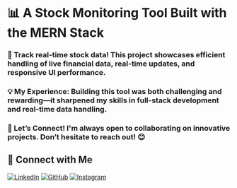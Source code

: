 # 📊 A Stock Monitoring Tool Built with the MERN Stack

### 🚀 Track real-time stock data! This project showcases efficient handling of live financial data, real-time updates, and responsive UI performance.
### 💡 My Experience: Building this tool was both challenging and rewarding—it sharpened my skills in full-stack development and real-time data handling.
### 🤝 Let’s Connect! I'm always open to collaborating on innovative projects. Don’t hesitate to reach out! 😊

## 🔗 Connect with Me

[![LinkedIn](https://img.shields.io/badge/LinkedIn-blue?logo=linkedin&logoColor=white)](https://linkedin.com/in/albenus-murmu-339ba128a)
[![GitHub](https://img.shields.io/badge/GitHub-black?logo=github&logoColor=white)](https://github.com/albenusmurmu)
[![Instagram](https://img.shields.io/badge/Instagram-E4405F?logo=instagram&logoColor=white)](https://instagram.com/albenus.pieter)
